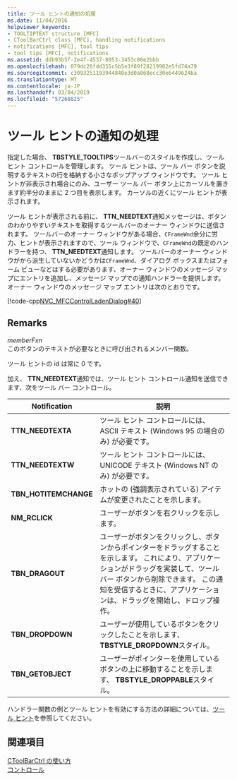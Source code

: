 ```yaml
---
title: ツール ヒントの通知の処理
ms.date: 11/04/2016
helpviewer_keywords:
- TOOLTIPTEXT structure [MFC]
- CToolBarCtrl class [MFC], handling notifications
- notifications [MFC], tool tips
- tool tips [MFC], notifications
ms.assetid: ddb93b5f-2e4f-4537-8053-3453c86e2bbb
ms.openlocfilehash: 079dc26fdd355c5b5e3f89f28219902e5fd74a79
ms.sourcegitcommit: c3093251193944840e3d0a068ecc30e6449624ba
ms.translationtype: MT
ms.contentlocale: ja-JP
ms.lasthandoff: 03/04/2019
ms.locfileid: "57268825"
---
```

# <a name="handling-tool-tip-notifications"></a>ツール ヒントの通知の処理

指定した場合、 **TBSTYLE_TOOLTIPS**ツールバーのスタイルを作成し、ツール ヒント コントロールを管理します。 ツール ヒントは、ツール バー ボタンを説明するテキストの行を格納する小さなポップアップ ウィンドウです。 ツール ヒントが非表示され場合にのみ、ユーザー ツール バー ボタン上にカーソルを置きます約半分のままに 2 つ目を表示します。 カーソルの近くにツール ヒントが表示されます。

ツール ヒントが表示される前に、 **TTN_NEEDTEXT**通知メッセージは、ボタンのわかりやすいテキストを取得するツールバーのオーナー ウィンドウに送信されます。 ツールバーのオーナー ウィンドウがある場合、`CFrameWnd`余分に労力、ヒントが表示されますので、ツール ウィンドウで、`CFrameWnd`の既定のハンドラーを持つ、 **TTN_NEEDTEXT**通知します。 ツールバーのオーナー ウィンドウがから派生していないかどうかは`CFrameWnd`、ダイアログ ボックスまたはフォーム ビューなどはする必要があります、オーナー ウィンドウのメッセージ マップにエントリを追加し、メッセージ マップでの通知ハンドラーを提供します。 オーナー ウィンドウのメッセージ マップ エントリは次のとおりです。

[!code-cpp[NVC_MFCControlLadenDialog#40](../mfc/codesnippet/cpp/handling-tool-tip-notifications_1.cpp)]

## <a name="remarks"></a>Remarks

*memberFxn*<br/>
このボタンのテキストが必要なときに呼び出されるメンバー関数。

ツール ヒントの id は常に 0 です。

加え、 **TTN_NEEDTEXT**通知では、ツール ヒント コントロール通知を送信できます、次をツール バー コントロール。

|Notification|説明|
|------------------|-------------|
|**TTN_NEEDTEXTA**|ツール ヒント コントロールには、ASCII テキスト (Windows 95 の場合のみ) が必要です。|
|**TTN_NEEDTEXTW**|ツール ヒント コントロールには、UNICODE テキスト (Windows NT のみ) が必要です。|
|**TBN_HOTITEMCHANGE**|ホットの (強調表示されている) アイテムが変更されたことを示します。|
|**NM_RCLICK**|ユーザーがボタンを右クリックを示します。|
|**TBN_DRAGOUT**|ユーザーがボタンをクリックし、ボタンからポインターをドラッグすることを示します。 これにより、アプリケーションがドラッグを実装して、ツール バー ボタンから削除できます。 この通知を受信するときに、アプリケーションは、ドラッグを開始し、ドロップ操作。|
|**TBN_DROPDOWN**|ユーザーが使用しているボタンをクリックしたことを示します、 **TBSTYLE_DROPDOWN**スタイル。|
|**TBN_GETOBJECT**|ユーザーがポインターを使用しているボタンの上に移動することを示します、 **TBSTYLE_DROPPABLE**スタイル。|

ハンドラー関数の例とツール ヒントを有効にする方法の詳細については、[ツール ヒント](../mfc/tool-tips-in-windows-not-derived-from-cframewnd.md)を参照してください。

## <a name="see-also"></a>関連項目

[CToolBarCtrl の使い方](../mfc/using-ctoolbarctrl.md)<br/>
[コントロール](../mfc/controls-mfc.md)
